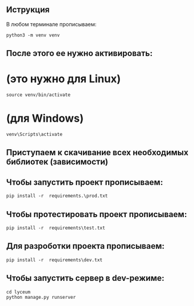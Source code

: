 
## Иструкция

В любом терминале прописываем:

```
python3 -m venv venv
```

## После этого ее нужно активировать:
# (это нужно для Linux)
 ```
source venv/bin/activate
```
# (для Windows)
```
venv\Scripts\activate 
```
## Приступаем к скачивание всех необходимых библиотек (зависимости)

## Чтобы запустить проект прописываем:
```
pip install -r  requirements.\prod.txt
```
## Чтобы протестировать проект прописываем:
```
pip install -r  requirements\test.txt
```
## Для разроботки проекта прописываем:
```
pip install -r  requirements\dev.txt
```

## Чтобы запустить сервер в dev-режиме:
```
cd lyceum
python manage.py runserver
```

